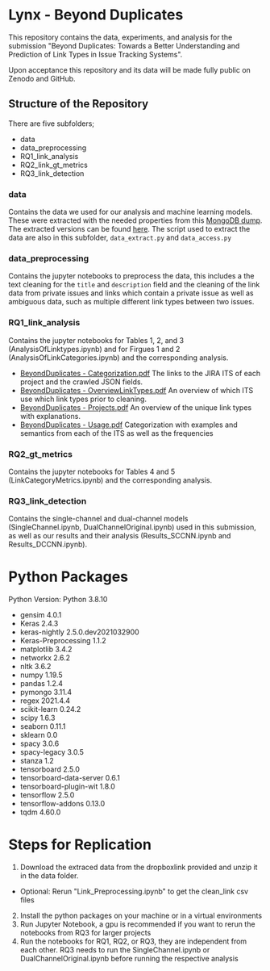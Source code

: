 # Lynx - Beyond Duplicates
This repository contains the data, experiments, and analysis for the submission "Beyond Duplicates: Towards a Better Understanding and Prediction of Link Types in Issue Tracking Systems".

Upon acceptance this repository and its data will be made fully public on Zenodo and GitHub.

## Structure of the Repository
There are five subfolders;
- data
- data_preprocessing
- RQ1_link_analysis
- RQ2_link_gt_metrics
- RQ3_link_detection

### data
Contains the data we used for our analysis and machine learning models.
These were extracted with the needed properties from this [MongoDB dump](https://www.dropbox.com/sh/ma1hgeafg34chb2/AAD05Vc9H_shEbkFJ47jjv4Na).
The extracted versions can be found [here](https://www.dropbox.com/sh/aju49dmckg7m39s/AAAm6X-ePQd8UNYfl8O3Dco2a?dl=0).
The script used to extract the data are also in this subfolder, ``data_extract.py`` and ``data_access.py``

### data_preprocessing
Contains the jupyter notebooks to preprocess the data, this includes a the text cleaning for the ``title`` and ``description`` field and the cleaning of the link data from private issues and links which contain a private issue as well as ambiguous data, such as multiple different link types between two issues.

### RQ1_link_analysis
Contains the jupyter notebooks for Tables 1, 2, and 3 (AnalysisOfLinktypes.ipynb) and for Firgues 1 and 2 (AnalysisOfLinkCategories.ipynb) and the corresponding analysis. 

- [BeyondDuplicates - Categorization.pdf](https://github.com/RegenKordel/LYNX-BeyondDuplicates/files/7105539/BeyondDuplicates.-.Categorization.pdf) The links to the JIRA ITS of each project and the crawled JSON fields.
- [BeyondDuplicates - OverviewLinkTypes.pdf](https://github.com/RegenKordel/LYNX-BeyondDuplicates/files/7105540/BeyondDuplicates.-.OverviewLinkTypes.pdf) An overview of which ITS use which link types prior to cleaning.
- [BeyondDuplicates - Projects.pdf](https://github.com/RegenKordel/LYNX-BeyondDuplicates/files/7105541/BeyondDuplicates.-.Projects.pdf) An overview of the unique link types with explanations.
- [BeyondDuplicates - Usage.pdf](https://github.com/RegenKordel/LYNX-BeyondDuplicates/files/7105542/BeyondDuplicates.-.Usage.pdf) Categorization with examples and semantics from each of the ITS as well as the frequencies
 
### RQ2_gt_metrics
Contains the jupyter notebooks for Tables 4 and 5 (LinkCategoryMetrics.ipynb) and the corresponding analysis.

### RQ3_link_detection
Contains the single-channel and dual-channel models (SingleChannel.ipynb, DualChannelOriginal.ipynb) used in this submission, as well as our results and their analysis (Results_SCCNN.ipynb and Results_DCCNN.ipynb).

# Python Packages
Python Version: Python 3.8.10

- gensim                   4.0.1                      
- Keras                    2.4.3              
- keras-nightly            2.5.0.dev2021032900
- Keras-Preprocessing      1.1.2                     
- matplotlib               3.4.2                        
- networkx                 2.6.2              
- nltk                     3.6.2              
- numpy                    1.19.5                      
- pandas                   1.2.4                         
- pymongo                  3.11.4                   
- regex                    2021.4.4                
- scikit-learn             0.24.2             
- scipy                    1.6.3              
- seaborn                  0.11.1                       
- sklearn                  0.0                      
- spacy                    3.0.6              
- spacy-legacy             3.0.5                   
- stanza                   1.2                
- tensorboard              2.5.0              
- tensorboard-data-server  0.6.1              
- tensorboard-plugin-wit   1.8.0              
- tensorflow               2.5.0              
- tensorflow-addons        0.13.0             
- tqdm                     4.60.0             

# Steps for Replication
1. Download the extraced data from the dropboxlink provided and unzip it in the data folder.
- Optional: Rerun "Link_Preprocessing.ipynb" to get the clean_link csv files
2. Install the python packages on your machine or in a virtual environments
3. Run Jupyter Notebook, a gpu is recommended if you want to rerun the notebooks from RQ3 for larger projects
4. Run the notebooks for RQ1, RQ2, or RQ3, they are independent from each other. RQ3 needs to run the SingleChannel.ipynb or DualChannelOriginal.ipynb before running the respective analysis
